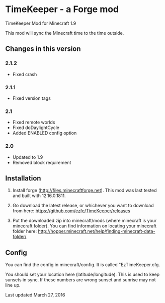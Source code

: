 TimeKeeper - a Forge mod
=============

TimeKeeper Mod for Minecraft 1.9

This mod will sync the Minecraft time to the time outside.

## Changes in this version

### 2.1.2
- Fixed crash

### 2.1.1
- Fixed version tags

### 2.1
- Fixed remote worlds
- Fixed doDaylightCycle
- Added ENABLED config option

### 2.0
- Updated to 1.9
- Removed block requirement

## Installation

1. Install forge (http://files.minecraftforge.net). This mod was last tested and built with 12.16.0.1811.

2. Go download the latest release, or whichever you want to download from here: https://github.com/ezfe/TimeKeeper/releases

3. Put the downloaded zip into minecraft/mods (where minecraft is your minecraft folder). You can find information on locating your minecraft folder here: http://hopper.minecraft.net/help/finding-minecraft-data-folder/

## Config

You can find the config in minecraft/config. It is called "EzTimeKeeper.cfg.

You should set your location here (latitude/longitude). This is used to keep sunsets in sync. If these numbers are wrong sunset and sunrise may not line up.

Last updated March 27, 2016